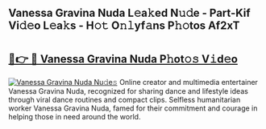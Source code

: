 ## Vanessa Gravina Nuda L𝚎a𝚔ed N𝚞𝚍e - Part-Kif Vi𝚍𝚎o L𝚎a𝚔s - H𝚘𝚝 O𝚗𝚕yf𝚊ns P𝚑𝚘tos Af2xT

# <h2><a href="http://kf0nah.oniu.top/?m=Vanessa+Gravina+Nuda">🔗👉 🔴 Vanessa Gravina Nuda P𝚑ot𝚘𝚜 V𝚒d𝚎o</a></h2>

[![Vanessa Gravina Nuda Nu𝚍e𝚜](https://i.imgur.com/0qMVB7G.gif)](http://kf0nah.oniu.top/?m=Vanessa+Gravina+Nuda)
Online creator and multimedia entertainer Vanessa Gravina Nuda, recognized for sharing dance and lifestyle ideas through viral dance routines and compact clips. Selfless humanitarian worker Vanessa Gravina Nuda, famed for their commitment and courage in helping those in need around the world.  
